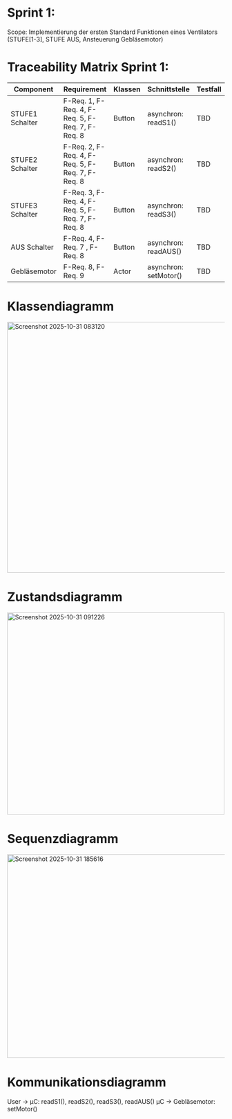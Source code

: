 # Sprint 1:

Scope: Implementierung der ersten Standard Funktionen eines Ventilators (STUFE[1-3], STUFE AUS, Ansteuerung Gebläsemotor)

# Traceability Matrix Sprint 1:

| Component  | Requirement | Klassen  | Schnittstelle | Testfall | 
| ------------- | ------------- | -------------  | ------------- | ------------- |
| STUFE1 Schalter | F-Req. 1, F-Req. 4, F-Req. 5, F-Req. 7, F-Req. 8| Button  | asynchron: readS1() | TBD | 
| STUFE2 Schalter  | F-Req. 2, F-Req. 4, F-Req. 5, F-Req. 7, F-Req. 8 | Button  | asynchron: readS2() | TBD | 
| STUFE3 Schalter  | F-Req. 3, F-Req. 4, F-Req. 5, F-Req. 7, F-Req. 8   | Button  | asynchron: readS3() | TBD | 
| AUS Schalter  | F-Req. 4, F-Req. 7 , F-Req. 8 |Button  | asynchron: readAUS() | TBD | 
| Gebläsemotor  | F-Req. 8, F-Req. 9  |Actor  | asynchron: setMotor() | TBD | 


# Klassendiagramm


<img width="958" height="580" alt="Screenshot 2025-10-31 083120" src="https://github.com/user-attachments/assets/a8ce3e0a-94a3-4a0a-bc0e-aec25156c457" />


# Zustandsdiagramm

<img width="503" height="467" alt="Screenshot 2025-10-31 091226" src="https://github.com/user-attachments/assets/7268d729-78ba-4104-9f46-e10188f0ba29" />


# Sequenzdiagramm

<img width="897" height="471" alt="Screenshot 2025-10-31 185616" src="https://github.com/user-attachments/assets/52bfef0b-b0fb-434d-bcb2-cbbc83c38818" />


# Kommunikationsdiagramm

User -> µC: readS1(), readS2(), readS3(), readAUS()
µC   -> Gebläsemotor: setMotor()


